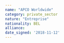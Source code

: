 ```yaml
---
name: "APCO Worldwide"
category: private_sector
nature: "Entreprise"
nationality: BEL
alliance: 
date_signed: '2018-11-12'
---
```

    
